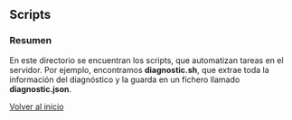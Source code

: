## Scripts

### Resumen

En este directorio se encuentran los scripts, que automatizan tareas en el servidor. Por ejemplo, encontramos **diagnostic.sh**, que extrae toda la información del diagnóstico y la guarda en un fichero llamado **diagnostic.json**.

[Volver al inicio](https://www.github.com/Sergio10G/Stupify)
